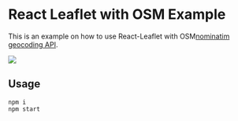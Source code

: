 # React Leaflet with OSM Example
This is an example on how to use React-Leaflet with OSM[nominatim geocoding API](https://nominatim.org/).


![](../static/images/react-leaflet-demo.gif)

## Usage

```shell
npm i
npm start
```


